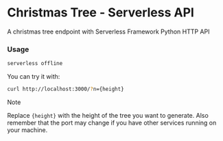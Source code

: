 # Christmas Tree - Serverless API

A christmas tree endpoint with Serverless Framework Python HTTP API

### Usage

```bash
serverless offline
```

You can try it with:

```bash
curl http://localhost:3000/?n={height}
```

> [!NOTE]
> Replace `{height}` with the height of the tree you want to generate.
> Also remember that the port may change if you have other services running on your machine.

